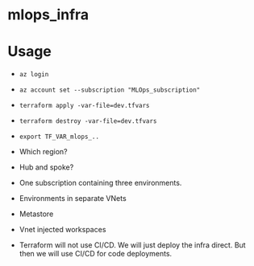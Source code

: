 # mlops_infra
# Usage
- `az login`
- `az account set --subscription "MLOps_subscription"`
- `terraform apply -var-file=dev.tfvars`
- `terraform destroy -var-file=dev.tfvars`
- `export TF_VAR_mlops_..`



- Which region?
- Hub and spoke?



- One subscription containing three environments.
- Environments in separate VNets
- Metastore
- Vnet injected workspaces
- Terraform will not use CI/CD. We will just deploy the infra direct. But then we will use CI/CD for code deployments. 